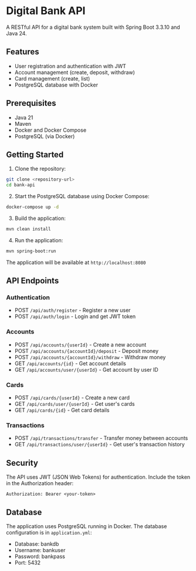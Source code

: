 # Digital Bank API

A RESTful API for a digital bank system built with Spring Boot 3.3.10 and Java 24.

## Features

- User registration and authentication with JWT
- Account management (create, deposit, withdraw)
- Card management (create, list)
- PostgreSQL database with Docker

## Prerequisites

- Java 21
- Maven
- Docker and Docker Compose
- PostgreSQL (via Docker)

## Getting Started

1. Clone the repository:
```bash
git clone <repository-url>
cd bank-api
```

2. Start the PostgreSQL database using Docker Compose:
```bash
docker-compose up -d
```

3. Build the application:
```bash
mvn clean install
```

4. Run the application:
```bash
mvn spring-boot:run
```

The application will be available at `http://localhost:8080`

## API Endpoints

### Authentication
- POST `/api/auth/register` - Register a new user
- POST `/api/auth/login` - Login and get JWT token

### Accounts
- POST `/api/accounts/{userId}` - Create a new account
- POST `/api/accounts/{accountId}/deposit` - Deposit money
- POST `/api/accounts/{accountId}/withdraw` - Withdraw money
- GET `/api/accounts/{id}` - Get account details
- GET `/api/accounts/user/{userId}` - Get account by user ID

### Cards
- POST `/api/cards/{userId}` - Create a new card
- GET `/api/cards/user/{userId}` - Get user's cards
- GET `/api/cards/{id}` - Get card details

### Transactions
- POST `/api/transactions/transfer` - Transfer money between accounts
- GET `/api/transactions/user/{userId}` - Get user's transaction history

## Security

The API uses JWT (JSON Web Tokens) for authentication. Include the token in the Authorization header:
```
Authorization: Bearer <your-token>
```

## Database

The application uses PostgreSQL running in Docker. The database configuration is in `application.yml`:
- Database: bankdb
- Username: bankuser
- Password: bankpass
- Port: 5432 